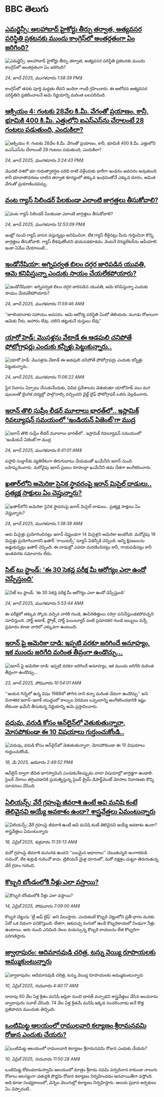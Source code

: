 # BBC తెలుగు## [ఎమర్జెన్సీ: అలహాబాద్ హైకోర్టు తీర్పు తర్వాత, అత్యవసర పరిస్థితి ప్రకటనకు ముందు కాంగ్రెస్‌లో అంతర్గతంగా ఏం జరిగింది?](https://www.bbc.com/telugu/articles/c8rpjrx33z7o?at_campaign=githubrss)![ఎమర్జెన్సీ: అలహాబాద్ హైకోర్టు తీర్పు తర్వాత, అత్యవసర పరిస్థితి ప్రకటనకు ముందు కాంగ్రెస్‌లో అంతర్గతంగా ఏం జరిగింది?](https://ichef.bbci.co.uk/ace/ws/240/cpsprodpb/dee3/live/7b3dc140-5017-11f0-a466-d54f65b60deb.jpg)_24, జూన్ 2025, మంగళవారం 1:58:39 PMకి_కాంగ్రెస్‌లో తనకు పూర్తి మద్దతు లేదని ఇందిరా గాంధీ గ్రహించారు. ఈ ఆలోచన అత్యవసర పరిస్థితిని ప్రకటించాలనే ఆమె నిర్ణయాన్ని మరింత బలపరిచింది.## [ఆక్సియం 4: గంటకు 28వేల కి.మీ. వేగంతో ప్రయాణం, కానీ, భూమికి 400 కి.మీ. ఎత్తులోని ఐఎస్ఎస్‌ను చేరాలంటే 28 గంటలు పడుతుంది, ఎందుకిలా?](https://www.bbc.com/telugu/articles/c7vrdq49r8no?at_campaign=githubrss)![ఆక్సియం 4: గంటకు 28వేల కి.మీ. వేగంతో ప్రయాణం, కానీ, భూమికి 400 కి.మీ. ఎత్తులోని ఐఎస్ఎస్‌ను చేరాలంటే 28 గంటలు పడుతుంది, ఎందుకిలా?](https://ichef.bbci.co.uk/ace/standard/240/cpsprodpb/6daf/live/e75b6050-510f-11f0-8485-7bd50fa63665.jpg)_24, జూన్ 2025, మంగళవారం 3:24:43 PMకి_మొదటి దశలో భూ గురుత్వాకర్షణ పరిధి దాటి వెళ్లేందుకు భారీగా ఇంధనం అవసరం అవుతుంది. కానీ భూవాతావరణం దాటిన తర్వాత శూన్యంలో తక్కువ ఇంధనంతోనే ఎక్కువ దూరం, అమిత వేగంతో ప్రయాణించవచ్చు.## [వంట గ్యాస్ సిలిండర్ పేలకుండా  ఎలాంటి  జాగ్రత్తలు తీసుకోవాలి? ](https://www.bbc.com/telugu/articles/cz7leglj3dzo?at_campaign=githubrss)![వంట గ్యాస్ సిలిండర్ పేలకుండా  ఎలాంటి  జాగ్రత్తలు తీసుకోవాలి? ](https://ichef.bbci.co.uk/ace/ws/240/cpsprodpb/7901/live/bfce8040-50f0-11f0-8c47-237c2e4015f5.png)_24, జూన్ 2025, మంగళవారం 12:53:09 PMకి_ఇంట్లో నుంచి గ్యాస్ వాసన వస్తున్నట్లు అనిపించినా, లేక గ్యాస్ లీకైనట్లు మీరు గుర్తించినా కొన్ని జాగ్రత్తలు తీసుకోవాలి. గ్యాస్ లీకవుతోందని భయపడకూడదు. వెంటనే రెగ్యులేటర్‌ను ఆపేయాలి. ఇంకా ఏమేం చేయాలంటే...## [ఇండోనేషియా: అగ్నిపర్వత బిలం దగ్గర  జారిపడిన యువతి, ఆమె కనిపిస్తున్నా ఎందుకు సాయం చేయలేకపోయారు?](https://www.bbc.com/telugu/articles/cy5wk97w5q9o?at_campaign=githubrss)![ఇండోనేషియా: అగ్నిపర్వత బిలం దగ్గర  జారిపడిన యువతి, ఆమె కనిపిస్తున్నా ఎందుకు సాయం చేయలేకపోయారు?](https://ichef.bbci.co.uk/ace/ws/240/cpsprodpb/5ed1/live/fca1c4e0-50dd-11f0-bf9e-f766f85d0a4c.jpg)_24, జూన్ 2025, మంగళవారం 11:59:46 AMకి_‘‘జూలియానాకు సహాయం అవసరం. ఆమె ఆరోగ్య పరిస్థితి ఏంటో తెలియదు. మూడు రోజులుగా ఆమెకు నీరు, ఆహారం లేవు. చలిని తట్టుకునే దుస్తులు లేవు’’## [యారో హెడ్: మొసళ్లను వేటాడే ఈ ఆడపులి చనిపోతే ఫోటోగ్రాఫర్లు ఎందుకు కన్నీళ్లు పెట్టుకున్నారు..](https://www.bbc.com/telugu/articles/c9w15v4gd5go?at_campaign=githubrss)![యారో హెడ్: మొసళ్లను వేటాడే ఈ ఆడపులి చనిపోతే ఫోటోగ్రాఫర్లు ఎందుకు కన్నీళ్లు పెట్టుకున్నారు..](https://ichef.bbci.co.uk/ace/ws/240/cpsprodpb/e2ff/live/b6ccbea0-50cb-11f0-86d5-3b52b53af158.jpg)_24, జూన్ 2025, మంగళవారం 11:06:22 AMకి_స్థిర నివాసం ఏర్పాటు చేసుకునేందుకు, వివిధ ప్రదేశాలను వెతుకుతూ యారోహెడ్  పలు మగ పులులతో లైంగిక చర్యల్లో పాల్గొనాల్సి వచ్చిందని వైల్డ్ లైఫ్ ఫోటోగ్రాఫర్ ఒకరు వెల్లడించారు.## [ఇరాన్ తొలి సుప్రీం లీడర్ మూలాలు భారత్‌లో.. ఇస్లామిక్ రివల్యూషన్ సమయంలో ‘ఇండియన్ ఏజెంట్’గా ముద్ర](https://www.bbc.com/telugu/articles/ckgdn125w27o?at_campaign=githubrss)![ఇరాన్ తొలి సుప్రీం లీడర్ మూలాలు భారత్‌లో.. ఇస్లామిక్ రివల్యూషన్ సమయంలో ‘ఇండియన్ ఏజెంట్’గా ముద్ర](https://ichef.bbci.co.uk/ace/ws/240/cpsprodpb/a0ff/live/c2177190-50be-11f0-a466-d54f65b60deb.jpg)_24, జూన్ 2025, మంగళవారం 6:41:01 AMకి_పహ్లావి సుల్తాన్‌కు వ్యతిరేకంగా తిరుగుబాటు చేయడంతో ఖుమేనీని ఇరాన్‌ నుంచి బహిష్కరించారు. మరోవైపు ఇరాన్ ప్రజలు రూహుల్లా ఖుమేనీని తమ నేతగా అంగీకరించారు.## [ఖతార్‌లోని అమెరికా సైనిక స్థావరంపై ఇరాన్ మిసైల్ దాడులు.. ప్రత్యక్ష సాక్షులు ఏం చెప్తున్నారు?](https://www.bbc.com/telugu/articles/c2ezgz4kvxyo?at_campaign=githubrss)![ఖతార్‌లోని అమెరికా సైనిక స్థావరంపై ఇరాన్ మిసైల్ దాడులు.. ప్రత్యక్ష సాక్షులు ఏం చెప్తున్నారు?](https://ichef.bbci.co.uk/ace/ws/240/cpsprodpb/548f/live/fc4f0c70-509a-11f0-a466-d54f65b60deb.jpg)_24, జూన్ 2025, మంగళవారం 1:38:39 AMకి_ఆరు మిసైళ్లు ప్రయోగించినట్లు ఇరాన్ చెప్తుండగా 14 మిసైళ్లని అమెరికా అంటోంది. 
మరోవైపు 19 మిసైళ్లు ప్రయోగించారని ఖతార్ 'రాయిటర్స్' న్యూస్ ఏజెన్సీకి చెప్పింది. 
అన్ని క్షిపణులను అడ్డుకున్నట్లు ఖతార్ చెప్పింది.
ఈ దాడుల్లో ఎవరూ మరణించినట్లు కానీ, గాయపడినట్లు కానీ ఇంతవరకు సమాచారం లేదు.## [సిట్ టు స్టాండ్: ‘ఈ 30 సెకన్ల పరీక్ష మీ ఆరోగ్యం ఎలా ఉందో చెప్పేస్తుంది’](https://www.bbc.com/telugu/articles/cde2l4w0kw6o?at_campaign=githubrss)![సిట్ టు స్టాండ్: ‘ఈ 30 సెకన్ల పరీక్ష మీ ఆరోగ్యం ఎలా ఉందో చెప్పేస్తుంది’](https://ichef.bbci.co.uk/ace/ws/240/cpsprodpb/972c/live/1fbfe110-1460-11f0-b234-07dc7691c360.jpg)_24, జూన్ 2025, మంగళవారం 5:53:44 AMకి_ఈ పరీక్షలో తక్కువ స్కోరు వచ్చిన వారికి గుండె, ఊపిరితిత్తులు సరిగ్గా పనిచేస్తుండకపోవచ్చని సూచిస్తుంది. హార్ట్ అటాక్, స్ట్రోక్, హార్ట్ ఫెయిల్యూర్ వంటి ప్రమాదకర గుండె జబ్బులు వచ్చే ప్రమాదం కూడా వారిలో ఎక్కువగా ఉంటుంది.## [ఇరాన్ పై అమెరికా దాడి: ఇప్పటి వరకూ జరిగిందే అనూహ్యం, ఇక ముందు జరిగేది మరింత తీవ్రంగా ఉండొచ్చు...](https://www.bbc.com/telugu/articles/cx24w89p6p1o?at_campaign=githubrss)![ఇరాన్ పై అమెరికా దాడి: ఇప్పటి వరకూ జరిగిందే అనూహ్యం, ఇక ముందు జరిగేది మరింత తీవ్రంగా ఉండొచ్చు...](https://ichef.bbci.co.uk/ace/ws/240/cpsprodpb/468c/live/bf57b660-4fef-11f0-a95d-190a6e72b5bd.jpg)_23, జూన్ 2025, సోమవారం 10:54:01 AMకి_''ఆయన గిన్నెలో ఉన్న విషం 1988లో తాగిన దాని కన్నా మరింత చేదుగా ఉండొచ్చు'' అని  వినాశకర ఇరాన్-ఇరాక్ యుద్ధంలో  కాల్పుల విరమణ ఒప్పందాన్ని అంగీకరించడానికి ఇష్టం లేకుండా ఖమేనీ తీసుకున్న నిర్ణయాన్ని ఆమె ప్రస్తావించారు.## [వధువు, వరుడి కోసం ఆన్‌లైన్‌లో వెతుకుతున్నారా, మోసపోకుండా ఈ 10 విషయాలు గుర్తుంచుకోండి..](https://www.bbc.com/telugu/articles/c5yrny82136o?at_campaign=githubrss)![వధువు, వరుడి కోసం ఆన్‌లైన్‌లో వెతుకుతున్నారా, మోసపోకుండా ఈ 10 విషయాలు గుర్తుంచుకోండి..](https://ichef.bbci.co.uk/ace/ws/240/cpsprodpb/74cc/live/3f04f8a0-28fe-11f0-8c66-ebf25fc2cfef.jpg)_18, మే 2025, ఆదివారం 2:49:52 PMకి_ఆన్‌లైన్ ద్వారా జీవిత భాగస్వామిని ఎంచుకునేటప్పుడు చాలా విషయాల్లో జాగ్రత్తగా ఉండాలి. సైబర్ నేరాలు తగ్గించడానికి ప్రయత్నిస్తున్న సైబర్ క్రైమ్ డిపార్ట్‌మెంట్ మోసాల నివారణకు కొన్ని సూచనలు చేసింది.## [ఏలియన్స్: వేరే గ్రహంపై జీవరాశి ఉంటే అవి మనిషి కంటే తెలివైనవి అయ్యే అవకాశం ఉందా? శాస్త్రవేత్తలు ఏమంటున్నారు](https://www.bbc.com/telugu/articles/cn7xelz1r85o?at_campaign=githubrss)![ఏలియన్స్: వేరే గ్రహంపై జీవరాశి ఉంటే అవి మనిషి కంటే తెలివైనవి అయ్యే అవకాశం ఉందా? శాస్త్రవేత్తలు ఏమంటున్నారు](https://ichef.bbci.co.uk/ace/ws/240/cpsprodpb/b07b/live/a29a56f0-1b9b-11f0-a455-cf1d5f751d2f.png)_18, ఏప్రిల్ 2025, శుక్రవారం 11:35:13 AMకి_మరో గ్రహంపై జీవరాశి మనుగడ ఉందని ''బలమైన ఆధారాలు'' చెబుతున్నది అంగారకుడి గురించో, లేక శుక్రుడి గురించో కాదు. ట్రిలియన్ మైళ్ల దూరంలో, మరో నక్షత్రం చుట్టూ తిరుగుతున్న వేరే గ్రహం గురించి.## [కొబ్బరి బోండంలోకి నీళ్లు ఎలా వస్తాయి?](https://www.bbc.com/telugu/articles/czjn4mzxxy8o?at_campaign=githubrss)![కొబ్బరి బోండంలోకి నీళ్లు ఎలా వస్తాయి?](https://ichef.bbci.co.uk/ace/ws/240/cpsprodpb/46c5/live/684a55e0-18fd-11f0-8b11-7756b7b808cc.jpg)_14, ఏప్రిల్ 2025, సోమవారం 7:09:00 AMకి_కొబ్బరి చెట్టును 'ట్రీ ఆఫ్ లైఫ్' అని పిలుస్తారు. ఎందుకంటే కొబ్బరి చెట్టులోని ప్రతీ భాగం మనకు ఏదో ఒక విధంగా పనికొస్తుంది. లేతగా, ఆకుపచ్చ రంగులో ఉండే కొబ్బరికాయలో నిండుగా నీళ్లు ఉంటాయి. ఆరు నుంచి ఎనిమిది నెలల వయస్సున్న కొబ్బరి కాయలను లేత కొబ్బరిగా పరిగణిస్తారు.## [జ్వాలాపురం: ఆదిమానవుడి చరిత్ర, టన్ను వెయ్యి రూపాయలకు అమ్ముకుంటున్నారు ](https://www.bbc.com/telugu/articles/creqqnwdd5qo?at_campaign=githubrss)![జ్వాలాపురం: ఆదిమానవుడి చరిత్ర, టన్ను వెయ్యి రూపాయలకు అమ్ముకుంటున్నారు ](https://ichef.bbci.co.uk/ace/ws/240/cpsprodpb/765e/live/b472e2d0-15b4-11f0-842b-a7355694993d.jpg)_10, ఏప్రిల్ 2025, గురువారం 4:40:17 AMకి_దాదాపు 60 వేల ఏళ్ల క్రితం మనిషి ఆఫ్రికా నుంచి భారత్ వచ్చాడని శాస్త్రవేత్తలు వేసిన అంచనాను జ్వాలాపురం సవాల్ చేసింది. 74 వేల ఏళ్ల క్రితమే మనిషి ఇక్కడ సంచరించాడు అనే కొత్త ప్రతిపాదన ముందుకు తెచ్చింది.## [ఒంటిమిట్ట ఆలయంలో రాములవారి కల్యాణం శ్రీరామనవమి రోజున ఎందుకు చేయరు?](https://www.bbc.com/telugu/articles/ce822j5e465o?at_campaign=githubrss)![ఒంటిమిట్ట ఆలయంలో రాములవారి కల్యాణం శ్రీరామనవమి రోజున ఎందుకు చేయరు?](https://ichef.bbci.co.uk/ace/ws/240/cpsprodpb/fed5/live/25534d40-1601-11f0-b58a-6113af226972.jpg)_10, ఏప్రిల్ 2025, గురువారం 11:50:28 AMకి_ఒంటిమిట్ట కోదండరామస్వామి ఆలయంలో మాత్రం శ్రీరామ నవమి పర్వదినాన కాకుండా నాలుగు రోజులు ఆలస్యంగా చతుర్దశి పౌర్ణమి రోజున కల్యాణం నిర్వహించడం ఆనవాయితీగా వస్తోంది. అది కూడా సంధ్యకాలంలో, వెన్నెల వెలుగుల్లో కల్యాణం నిర్వహిస్తారు. ఆలయ ప్రధాన అర్చకులు ఏం చెప్పారంటే..
